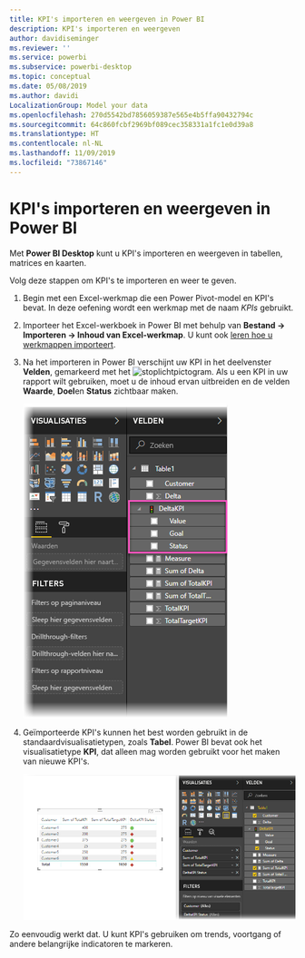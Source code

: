 ```yaml
---
title: KPI's importeren en weergeven in Power BI
description: KPI's importeren en weergeven
author: davidiseminger
ms.reviewer: ''
ms.service: powerbi
ms.subservice: powerbi-desktop
ms.topic: conceptual
ms.date: 05/08/2019
ms.author: davidi
LocalizationGroup: Model your data
ms.openlocfilehash: 270d5542bd7856059387e565e4b5ffa90432794c
ms.sourcegitcommit: 64c860fcbf2969bf089cec358331a1fc1e0d39a8
ms.translationtype: HT
ms.contentlocale: nl-NL
ms.lasthandoff: 11/09/2019
ms.locfileid: "73867146"
---
```

# <a name="import-and-display-kpis-in-power-bi"></a>KPI's importeren en weergeven in Power BI
Met **Power BI Desktop** kunt u KPI's importeren en weergeven in tabellen, matrices en kaarten.

Volg deze stappen om KPI's te importeren en weer te geven.

1. Begin met een Excel-werkmap die een Power Pivot-model en KPI's bevat. In deze oefening wordt een werkmap met de naam *KPIs* gebruikt.

1. Importeer het Excel-werkboek in Power BI met behulp van **Bestand -> Importeren -> Inhoud van Excel-werkmap**. U kunt ook [leren hoe u werkmappen importeert](desktop-import-excel-workbooks.md). 

1. Na het importeren in Power BI verschijnt uw KPI in het deelvenster **Velden**, gemarkeerd met het ![stoplicht](media/desktop-import-and-display-kpis/traffic.png)pictogram. Als u een KPI in uw rapport wilt gebruiken, moet u de inhoud ervan uitbreiden en de velden **Waarde**, **Doel**en **Status** zichtbaar maken.

    ![](media/desktop-import-and-display-kpis/desktoppreviewfeatureon2.png)

1. Geïmporteerde KPI's kunnen het best worden gebruikt in de standaardvisualisatietypen, zoals **Tabel**. Power BI bevat ook het visualisatietype **KPI**, dat alleen mag worden gebruikt voor het maken van nieuwe KPI's.
   
    ![](media/desktop-import-and-display-kpis/desktoppreviewfeatureon3.png)

Zo eenvoudig werkt dat. U kunt KPI's gebruiken om trends, voortgang of andere belangrijke indicatoren te markeren.
